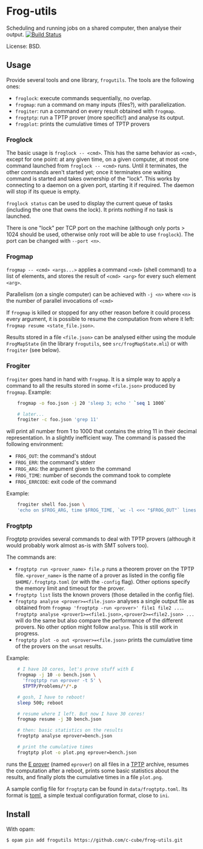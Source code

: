 # Frog-utils

Scheduling and running jobs on a shared computer, then analyse their output.
[![Build Status](https://travis-ci.org/c-cube/frog-utils.svg?branch=master)](https://travis-ci.org/c-cube/frog-utils)

License: BSD.

## Usage

Provide several tools and one library, `frogutils`. The tools are the
following ones:

- `froglock`: execute commands sequentially, no overlap.
- `frogmap`: run a command on many inputs (files?), with parallelization.
- `frogiter`: run a command on every result obtained with `frogmap`.
- `frogtptp`: run a TPTP prover (more specific!) and analyse its output.
- `frogplot`: prints the cumulative times of TPTP provers

### Froglock

The basic usage is `froglock -- <cmd>`. This has the same behavior
as `<cmd>`, except for one point: at any given time, on a given
computer, at most one command launched from `froglock -- <cmd>` runs.
Until it terminates, the other commands aren't started yet; once
it terminates one waiting command is started and takes ownership of the "lock".
This works by connecting to a daemon on a given port, starting it if required.
The daemon will stop if its queue is empty.

`froglock status` can be used to display the current queue of tasks (including
the one that owns the lock). It prints nothing if no task is launched.

There is one "lock" per TCP port on the machine (although only ports > 1024
should be used, otherwise only root will be able to use `froglock`). The
port can be changed with `--port <n>`.

### Frogmap

`frogmap -- <cmd> <args...>` applies a command `<cmd>` (shell command) to a
list of elements, and stores the result of `<cmd> <arg>` for every such
element `<arg>`.

Parallelism (on a single computer) can be achieved with `-j <n>` where
`<n>` is the number of parallel invocations of `<cmd>`

If `frogmap` is killed or stopped for any other reason before it could
process every argument, it is possible to resume the computation
from where it left: `frogmap resume <state_file.json>`.

Results stored in a file `<file.json>` can be analysed either using the module
`FrogMapState` (in the library `frogutils`, see `src/frogMapState.mli`) or with
`frogiter` (see below).

### Frogiter

`frogiter` goes hand in hand with `frogmap`. It is a simple way to
apply a command to all the results stored in some `<file.json>` produced by
`frogmap`. Example:

```sh
    frogmap -o foo.json -j 20 'sleep 3; echo ' `seq 1 1000`

    # later...
    frogiter -c foo.json 'grep 11'
```

will print all number from 1 to 1000 that contains the string 11 in
their decimal representation. In a slightly inefficient way. The command
is passed the following environment:

- `FROG_OUT`: the command's stdout
- `FROG_ERR`: the command's stderr
- `FROG_ARG`: the argument given to the command
- `FROG_TIME`: number of seconds the command took to complete
- `FROG_ERRCODE`: exit code of the command

Example:

```sh
    frogiter shell foo.json \
    'echo on $FROG_ARG, time $FROG_TIME, `wc -l <<< "$FROG_OUT"` lines'
```

### Frogtptp

Frogtptp provides several commands to deal with TPTP provers (although it
would probably work almost as-is with SMT solvers too).

The commands are:

- `frogtptp run <prover_name> file.p` runs a theorem prover on the TPTP file.
  `<prover_name>` is the name of a prover as listed in the config file
  `$HOME/.frogtptp.toml` (or with the `-config` flag).
  Other options specify the memory limit and timeout for the prover.
- `frogtptp list` lists the known provers (those detailed
  in the config file).
- `frogtptp analyse <prover>=<file.json>` analyses a single output file
  as obtained from `frogmap 'frogtptp -run <prover>' file1 file2 ...`.
  `frogtptp analyse <prover1>=<file1.json>,<prover2>=<file2.json> ...`
  will do the same but also compare the performance of the different provers.
  No other option might follow `analyse`.
  This is still work in progress.
- `frogtptp plot -o out <prover>=<file.json>` prints the cumulative time
  of the provers on the `unsat` results.

Example:

```sh
    # I have 10 cores, let's prove stuff with E
    frogmap -j 10 -o bench.json \
      'frogtptp run eprover -t 5' \
      $TPTP/Problems/*/*.p

    # gosh, I have to reboot!
    sleep 500; reboot

    # resume where I left. But now I have 30 cores!
    frogmap resume -j 30 bench.json

    # then: basic statistics on the results
    frogtptp analyse eprover=bench.json

    # print the cumulative times
    frogtptp plot -o plot.png eprover=bench.json
```

runs the [E prover](http://eprover.org) (named `eprover`) on all files in
a [TPTP](http://www.cs.miami.edu/~tptp/) archive, resumes the computation
after a reboot, prints some basic statistics about the results,
and finally plots the cumulative times in a file `plot.png`.

A sample config file for `frogtptp` can be found in `data/frogtptp.toml`. Its
format is [toml](https://github.com/toml-lang/toml), a simple textual
configuration format, close to `ini`.


## Install

With opam:

```sh
$ opam pin add frogutils https://github.com/c-cube/frog-utils.git
```


